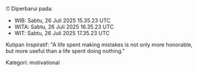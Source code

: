⏰ Diperbarui pada:
- WIB: Sabtu, 26 Juli 2025 15.35.23 UTC
- WITA: Sabtu, 26 Juli 2025 16.35.23 UTC
- WIT: Sabtu, 26 Juli 2025 17.35.23 UTC

Kutipan Inspiratif:
"A life spent making mistakes is not only more honorable, but more useful than a life spent doing nothing."


Kategori: motivational

